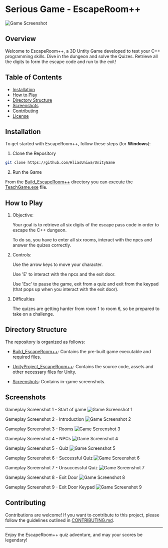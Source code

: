 # Serious Game - EscapeRoom++ 

![Game Screenshot](/Screenshots/game-main-hall.png)

## Overview

Welcome to EscapeRoom++, a 3D Untity Game developed to test your C++ programming skills. Dive in the dungeon and solve the Quizes. Retrieve all the digits to form the escape code and run to the exit!

## Table of Contents

- [Installation](#installation)
- [How to Play](#how-to-play)
- [Directory Structure](#directory-structure)
- [Screenshots](#screenshots)
- [Contributing](#contributing)
- [License](#license)

## Installation

To get started with EscapeRoom++, follow these steps (for <b>Windows</b>):

   1. Clone the Repository

   ```bash
   git clone https://github.com/HliasUniwa/UnityGame
   ```

 2. Run the Game

   From the [Build_EscapeRoom++](/Build_EscapeRoom++) directory you can execute the [TeachGame.exe](/Build_EscapeRoom++/TeachGame.exe) file.


## How to Play

1. Objective:

   Your goal is to retrieve all six digits of the escape pass code in order to escape the C++ dungeon.

   To do so, you have to enter all six rooms, interact with the npcs and answer the quizes correctly.

2. Controls:

   Use the arrow keys to move your character.

   Use 'E' to interact with the npcs and the exit door.

   Use 'Esc' to pause the game, exit from a quiz and exit from the keypad (that pops up when you interact with the exit door).

4. Difficulties

   The quizes are getting harder from room 1 to room 6, so be prepared to take on a challenge.

## Directory Structure

The repository is organized as follows:

- [Build_EscapeRoom++](/Build_EscapeRoom++): Contains the pre-built game executable and required files.

- [UnityProject_EscapeRoom++](/UnityGame_EscapeRoom++): Contains the source code, assets and other necessary files for Unity.

- [Screenshots](/Screenshots): Contains in-game screenshots.

## Screenshots

Gameplay Screenshot 1 - Start of game
![Game Screenshot 1](Screenshots/game-on-start.png)

Gameplay Screenshot 2 - Introduction
![Game Screenshot 2](Screenshots/game-on-intro.png)

Gameplay Screenshot 3 - Rooms
![Game Screenshot 3](Screenshots/game-room.png)

Gameplay Screenshot 4 - NPCs
![Game Screenshot 4](Screenshots/game-room-inside.png)

Gameplay Screenshot 5 - Quiz
![Game Screenshot 5](Screenshots/game-quiz.png)

Gameplay Screenshot 6 - Successful Quiz
![Game Screenshot 6](Screenshots/game-quiz-success-1.png)

Gameplay Screenshot 7 - Unsuccessful Quiz
![Game Screenshot 7](Screenshots/game-quiz-unsuccessful.png)

Gameplay Screenshot 8 - Exit Door
![Game Screenshot 8](Screenshots/game-door-exit.png)

Gameplay Screenshot 9 - Exit Door Keypad
![Game Screenshot 9](Screenshots/game-door-keypad.png)

## Contributing

Contributions are welcome! If you want to contribute to this project, please follow the guidelines outlined in [CONTRIBUTING.md](https://github.com/HliasUniwa/UnityGame/CONTRIBUTING.md).

* * *

Enjoy the EscapeRoom++ quiz adventure, and may your scores be legendary!
